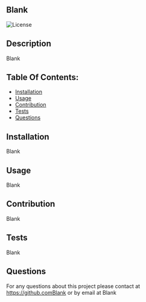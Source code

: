
## Blank

![License](https://img.shields.io/badge/License-N/A-blue.svg)

## Description
Blank

## Table Of Contents:
- [Installation](#installation)
- [Usage](#usage)
- [Contribution](#contribution)
- [Tests](#tests)
- [Questions](#questions)

## Installation
Blank

## Usage
Blank

## Contribution
Blank

## Tests
Blank

## Questions

For any questions about this project please contact at https://github.comBlank or by email at Blank 
